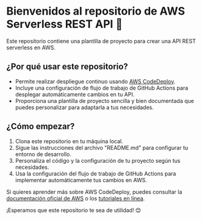 # Bienvenidos al repositorio de AWS Serverless REST API 🚀

Este repositorio contiene una plantilla de proyecto para crear una API REST serverless en AWS. 

## ¿Por qué usar este repositorio?

- Permite realizar despliegue continuo usando [AWS CodeDeploy](https://aws.amazon.com/codedeploy/).
- Incluye una configuración de flujo de trabajo de GitHub Actions para desplegar automáticamente cambios en tu API.
- Proporciona una plantilla de proyecto sencilla y bien documentada que puedes personalizar para adaptarla a tus necesidades.

## ¿Cómo empezar?

1. Clona este repositorio en tu máquina local.
2. Sigue las instrucciones del archivo "README.md" para configurar tu entorno de desarrollo.
3. Personaliza el código y la configuración de tu proyecto según tus necesidades.
4. Usa la configuración del flujo de trabajo de GitHub Actions para implementar automáticamente tus cambios en AWS.

Si quieres aprender más sobre AWS CodeDeploy, puedes consultar la [documentación oficial de AWS](https://aws.amazon.com/documentation/codedeploy/) o los [tutoriales en línea](https://aws.amazon.com/getting-started/hands-on/deploy-applications-codedeploy/).

¡Esperamos que este repositorio te sea de utilidad! 😊
